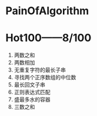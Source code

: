 # PainOfAlgorithm

# Hot100——8/100

1. 两数之和
2. 两数相加
3. 无重复字符的最长子串
4. 寻找两个正序数组的中位数
5. 最长回文子串
6. 正则表达式匹配
7. 盛最多水的容器
8. 三数之和